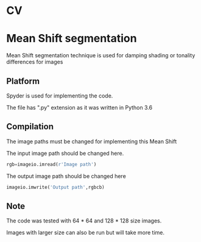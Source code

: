 # CV
# Mean Shift segmentation

Mean Shift segmentation technique is used for damping shading or tonality differences for images 


## Platform

Spyder is used for implementing the code.

The file has ".py" extension as it was written in Python 3.6

## Compilation

The image paths must be changed for implementing this Mean Shift 

The input image path should be changed here.

```python
rgb=imageio.imread(r'Image path')
```
The output image path should be changed here
```python
imageio.imwrite('Output path',rgbcb)
```
## Note
The code was tested with 64 * 64 and 128 * 128 size images.

Images with larger size can also be run but will take more time.
